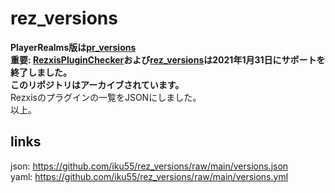 # rez_versions
**PlayerRealms版は[pr_versions](https://github.com/iku55/pr_versions)**  
**重要: [RezxisPluginChecker](https://github.com/iku55/RezxisPluginChecker)および[rez_versions](https://github.com/iku55/rez_versions)は2021年1月31日にサポートを終了しました。  
このリポジトリはアーカイブされています。**  
Rezxisのプラグインの一覧をJSONにしました。  
以上。
## links
json: https://github.com/iku55/rez_versions/raw/main/versions.json  
yaml: https://github.com/iku55/rez_versions/raw/main/versions.yml
